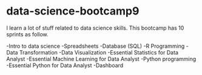# data-science-bootcamp9
I learn a lot of stuff related to data science skills. This bootcamp has 10 sprints as follow.

-Intro to data science
-Spreadsheets
-Database (SQL)
-R Programming
-Data Transformation
-Data Visualization
-Essential Statistics for Data Analyst
-Essential Machine Learning for Data Analyst
-Python programming
-Essential Python for Data Analyst
-Dashboard
